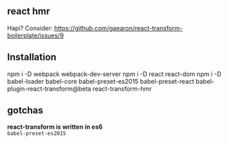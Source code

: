 ## react hmr

Hapi? Consider:
https://github.com/gaearon/react-transform-boilerplate/issues/9


## Installation

npm i -D webpack webpack-dev-server
npm i -D react react-dom
npm i -D babel-loader babel-core babel-preset-es2015 babel-preset-react babel-plugin-react-transform@beta react-transform-hmr

## gotchas

**react-transform is written in es6**  
`babel-preset-es2015`
